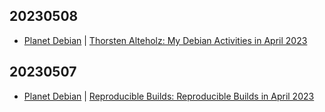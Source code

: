 ## 20230508
- [Planet Debian](https://planet.debian.org/) | [Thorsten Alteholz: My Debian Activities in April 2023](http://blog.alteholz.eu/2023/05/my-debian-activities-in-april-2023/)

## 20230507
- [Planet Debian](https://planet.debian.org/) | [Reproducible Builds: Reproducible Builds in April 2023](https://reproducible-builds.org/reports/2023-04/)

